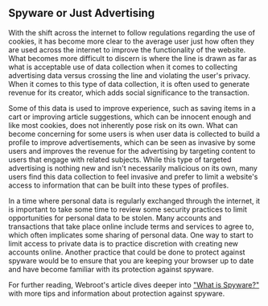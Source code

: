 ## Spyware or Just Advertising

With the shift across the internet to follow regulations regarding the use of cookies, it has become more clear to the average user just how often they are used across the internet to improve the functionality of the website. What becomes more difficult to discern is where the line is drawn as far as what is acceptable use of data collection when it comes to collecting advertising data versus crossing the line and violating the user's privacy. When it comes to this type of data collection, it is often used to generate revenue for its creator, which adds social significance to the transaction.

Some of this data is used to improve experience, such as saving items in a cart or improving article suggestions, which can be innocent enough and like most cookies, does not inherently pose risk on its own. What can become concerning for some users is when user data is collected to build a profile to improve advertisements, which can be seen as invasive by some users and improves the revenue for the advertising by targeting content to users that engage with related subjects. While this type of targeted advertising is nothing new and isn't necessarily malicious on its own, many users find this data collection to feel invasive and prefer to limit a website's access to information that can be built into these types of profiles. 

In a time where personal data is regularly exchanged through the internet, it is important to take some time to review some security practices to limit opportunities for personal data to be stolen. Many accounts and transactions that take place online include terms and services to agree to, which often implicates some sharing of personal data. One way to start to limit access to private data is to practice discretion with creating new accounts online. Another practice that could be done to protect against spyware would be to ensure that you are keeping your browser up to date and have become familiar with its protection against spyware. 

For further reading, Webroot's article dives deeper into ["What is Spyware?"](https://www.webroot.com/us/en/resources/tips-articles/what-is-spyware-and-how-to-detect-it) with more tips and information about protection against spyware.
